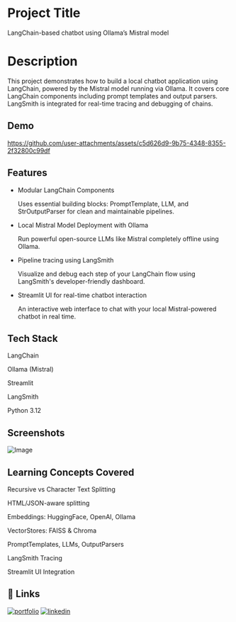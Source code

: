 
# Project Title

LangChain-based chatbot using Ollama’s Mistral model

# Description

This project demonstrates how to build a local chatbot application using LangChain, powered by the Mistral model running via Ollama.
It covers core LangChain components including prompt templates and output parsers. 
LangSmith is integrated for real-time tracing and debugging of chains.
## Demo

https://github.com/user-attachments/assets/c5d626d9-9b75-4348-8355-2f32800c99df


## Features

- Modular LangChain Components
  
  Uses essential building blocks: PromptTemplate, LLM, and StrOutputParser for clean and maintainable pipelines.

- Local Mistral Model Deployment with Ollama

  Run powerful open-source LLMs like Mistral completely offline using Ollama.


- Pipeline tracing using LangSmith

  Visualize and debug each step of your LangChain flow using LangSmith's developer-friendly dashboard.

- Streamlit UI for real-time chatbot interaction

  An interactive web interface to chat with your local Mistral-powered chatbot in real time.


## Tech Stack

LangChain

Ollama (Mistral)

Streamlit

LangSmith

Python 3.12
## Screenshots

![Image](https://github.com/user-attachments/assets/a232b4ed-0a47-4492-8e0b-3c4db94d934b)


## Learning Concepts Covered

Recursive vs Character Text Splitting

HTML/JSON-aware splitting

Embeddings: HuggingFace, OpenAI, Ollama

VectorStores: FAISS & Chroma

PromptTemplates, LLMs, OutputParsers

LangSmith Tracing

Streamlit UI Integration
## 🔗 Links
[![portfolio](https://img.shields.io/badge/my_portfolio-000?style=for-the-badge&logo=ko-fi&logoColor=white)](https://diwansinghchauhan.github.io/portfolio/)
[![linkedin](https://img.shields.io/badge/linkedin-0A66C2?style=for-the-badge&logo=linkedin&logoColor=white)](https://www.linkedin.com/in/diwansinghchauhan/)

